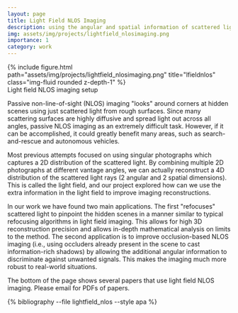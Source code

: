 ```yaml
---
layout: page
title: Light Field NLOS Imaging
description: using the angular and spatial information of scattered light to look around corners
img: assets/img/projects/lightfield_nlosimaging.png
importance: 1
category: work
---
```


<div class="row">
    <div class="col-sm mt-3 mt-md-0">
        {% include figure.html path="assets/img/projects/lightfield_nlosimaging.png" title="lfieldnlos" class="img-fluid rounded z-depth-1" %}
    </div>
</div>
<div class="caption">
   Light field NLOS imaging setup
</div>

Passive non-line-of-sight (NLOS) imaging "looks" around corners at hidden scenes using just scattered light from rough surfaces. Since many scattering surfaces are highly diffusive and spread light out across all angles, passive NLOS imaging as an extremely difficult task. However, if it can be accomplished, it could greatly benefit many areas, such as search-and-rescue and autonomous vehicles.

Most previous attempts focused on using singular photographs which captures a 2D distribution of the scattered light. By combining multiple 2D photographs at different vantage angles, we can actually reconstruct a 4D distribution of the scattered light rays (2 angular and 2 spatial dimensions). This is called the light field, and our project explored how can we use the extra information in the light field to improve imaging reconstructions.

In our work we have found two main applications. The first "refocuses" scattered light to pinpoint the hidden scenes in a manner similar to typical refocusing algorithms in light field imaging. This allows for high 3D reconstruction precision and allows in-depth mathematical analysis on limits to the method. The second application is to improve occlusion-based NLOS imaging (i.e., using occluders already present in the scene to cast information-rich shadows) by allowing the additional angular information to discriminate against unwanted signals. This makes the imaging much more robust to real-world situations.

The bottom of the page shows several papers that use light field NLOS imaging. Please email for PDFs of papers.



<!-- _projects/lightfield_nlosimaging.md -->
<div class="publications">

{% bibliography --file lightfield_nlos --style apa %}

</div>
